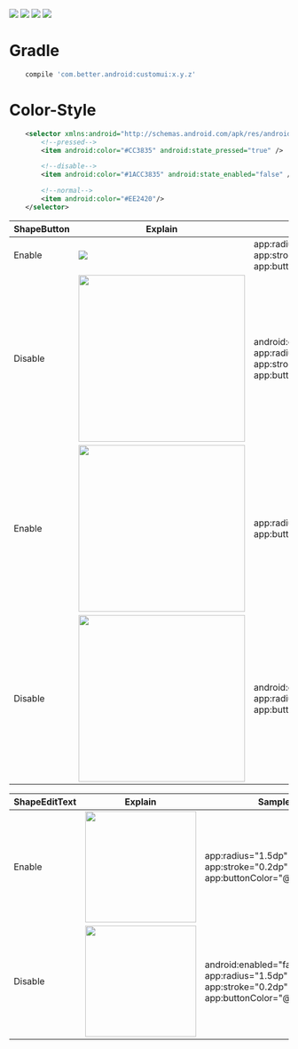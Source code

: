 [![](https://img.shields.io/badge/moven%20center-1.2.5-brightgreen.svg?style=flat)](https://bintray.com/betterliang/Android/customui)
![](https://img.shields.io/badge/minSdk-15-blue.svg)
[![](https://img.shields.io/github/stars/lianghuiyong/CustomUI.svg)](https://github.com/lianghuiyong/CustomUI/stargazers)
[![](https://img.shields.io/github/forks/lianghuiyong/CustomUI.svg)](https://github.com/lianghuiyong/CustomUI/network)

# Gradle
```gradle
    compile 'com.better.android:customui:x.y.z'
```

# Color-Style
```xml
    <selector xmlns:android="http://schemas.android.com/apk/res/android">
        <!--pressed-->
        <item android:color="#CC3835" android:state_pressed="true" />

        <!--disable-->
        <item android:color="#1ACC3835" android:state_enabled="false" />

        <!--normal-->
        <item android:color="#EE2420"/>
    </selector>
```

ShapeButton | Explain | Sample
--- | --- | ---
Enable   | <div><img src="http://oeqej1j2m.bkt.clouddn.com/ShapeButton_2_05.gif"></div>| app:radius="1.5dp" <br>  app:stroke="0.2dp"  <br>  app:buttonColor="@color/green"
Disable  | <div><img src="http://oeqej1j2m.bkt.clouddn.com/ShapeButton_2_06.gif" width="300"></div>| android:enabled="false"  <br>  app:radius="1.5dp" <br>  app:stroke="0.2dp"  <br>  app:buttonColor="@color/green"
Enable   | <div><img src="http://oeqej1j2m.bkt.clouddn.com/ShapeButton_2_07.gif" width="300"></div>| app:radius="1.5dp"  <br>  app:buttonColor="@color/green"
Disable  | <div><img src="http://oeqej1j2m.bkt.clouddn.com/ShapeButton_2_08.gif" width="300"></div>| android:enabled="false"  <br>  app:radius="1.5dp" <br>  app:buttonColor="@color/green"

ShapeEditText | Explain | Sample
--- | --- | ---
Enable   | <div><img src="http://oeqej1j2m.bkt.clouddn.com/ShapeEditText_2_13.gif" width="200"></div>| app:radius="1.5dp" <br>  app:stroke="0.2dp"  <br>  app:buttonColor="@color/green"
Disable  | <div><img src="http://oeqej1j2m.bkt.clouddn.com/ShapeEditText_2_14.gif" width="200"></div>| android:enabled="false"  <br> app:radius="1.5dp" <br>  app:stroke="0.2dp"  <br> app:buttonColor="@color/green"